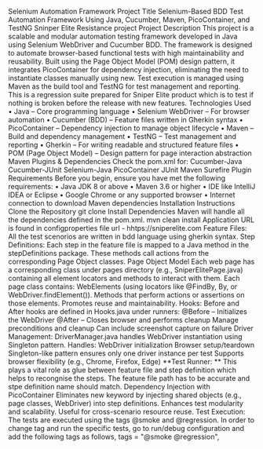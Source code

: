 Selenium Automation Framework
Project Title
Selenium-Based BDD Test Automation Framework Using Java, Cucumber, Maven, PicoContainer, and TestNG Sninper Elite Resistance project
Project Description
This project is a scalable and modular automation testing framework developed in Java using Selenium WebDriver and Cucumber BDD. The framework is designed to automate browser-based functional tests with high maintainability and reusability. Built using the Page Object Model (POM) design pattern, it integrates PicoContainer for dependency injection, eliminating the need to instantiate classes manually using new. Test execution is managed using Maven as the build tool and TestNG for test management and reporting. This is a regression suite prepared for Sniper Elite product which is to test if nothing is broken before the release with new features.
Technologies Used
•	Java – Core programming language
•	Selenium WebDriver – For browser automation
•	Cucumber (BDD) – Feature files written in Gherkin syntax
•	PicoContainer – Dependency injection to manage object lifecycle
•	Maven – Build and dependency management
•	TestNG – Test management and reporting
•	Gherkin – For writing readable and structured feature files
•	POM (Page Object Model) – Design pattern for page interaction abstraction
Maven Plugins & Dependencies Check the pom.xml for: Cucumber-Java Cucumber-JUnit Selenium-Java PicoContainer JUnit
Maven Surefire Plugin
Requirements
Before you begin, ensure you have met the following requirements:
•	Java JDK 8 or above
•	Maven 3.6 or higher
•	IDE like IntelliJ IDEA or Eclipse
•	Google Chrome or any supported browser
•	Internet connection to download Maven dependencies
Installation Instructions
 Clone the Repository 
    git clone
      Install Dependencies Maven will handle all the dependencies defined in the pom.xml. mvn clean install
      Application URL is found in configproperties file url - hhtps://sniperelite.com
      Feature Files: All the test scenorios are written in bdd language using gherkin syntax.
      Step Definitions: Each step in the feature file is mapped to a Java method in the stepDefinitions package. These methods call actions from the corresponding Page Object classes.
      Page Object Model Each web page has a corresponding class under pages directory (e.g., SniperElitePage.java) containing all element locators and methods to interact with them. Each page class contains: WebElements (using locators like @FindBy, By, or WebDriver.findElement()). Methods that perform actions or assertions on those elements. Promotes reuse and maintainability.
      Hooks: Before and After hooks are defined in Hooks.java under runners: @Before – Initializes the WebDriver @After – Closes browser and performs cleanup Manage preconditions and cleanup Can include screenshot capture on failure
      Driver Management: DriverManager.java handles WebDriver instantiation using Singleton pattern. Handles: WebDriver initialization Browser setup/teardown Singleton-like pattern ensures only one driver instance per test Supports browser flexibility (e.g., Chrome, Firefox, Edge)
      **Test Runner: ** This plays a vital role as glue between feature file and step definition which helps to recongnise the steps. The feature file path has to be accurate and stpe definition name should match.
      Dependency Injection with PicoContainer Eliminates new keyword by injecting shared objects (e.g., page classes, WebDriver) into step definitions. Enhances test modularity and scalability. Useful for cross-scenario resource reuse.
      Test Execution: The tests are executed using the tags @smoke and @regression. In order to change tag and run the specific tests, go to run/debug configuration and add the following tags as follows,
      tags = "@smoke @regression",